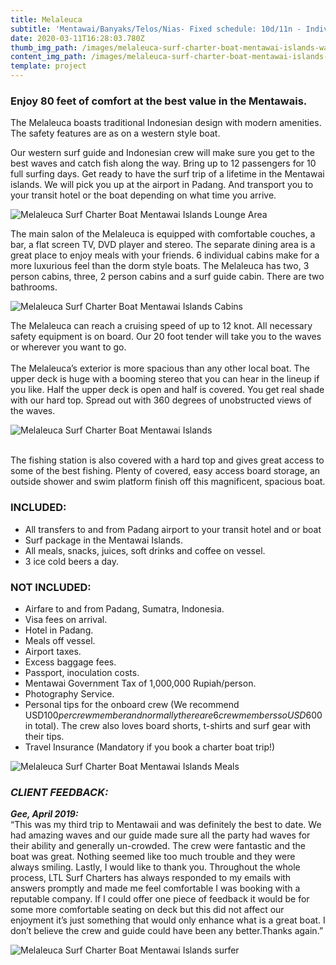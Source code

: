 ```yaml
---
title: Melaleuca
subtitle: 'Mentawai/Banyaks/Telos/Nias- Fixed schedule: 10d/11n - Individual/Group'
date: 2020-03-11T16:28:03.780Z
thumb_img_path: /images/melaleuca-surf-charter-boat-mentawai-islands-wave.jpg
content_img_path: /images/melaleuca-surf-charter-boat-mentawai-islands-wave.jpg
template: project
---
```

### Enjoy 80 feet of comfort at the best value in the Mentawais.

The Melaleuca boasts traditional Indonesian design with modern amenities. The safety features are as on a western style boat.

Our western surf guide and Indonesian crew will make sure you get to the best waves and catch fish along the way. Bring up to 12 passengers for 10 full surfing days. Get ready to have the surf trip of a lifetime in the Mentawai islands. We will pick you up at the airport in Padang. And transport you to your transit hotel or the boat depending on what time you arrive.

![Melaleuca Surf Charter Boat Mentawai Islands Lounge Area](/images/melaleuca-surf-boat-mentawai-lounge.jpg "Melaleuca Surf Charter Boat Mentawai Islands")

The main salon of the Melaleuca is equipped with comfortable couches, a bar, a flat screen TV, DVD player and stereo. The separate dining area is a great place to enjoy meals with your friends. 6 individual cabins make for a more luxurious feel than the dorm style boats. The Melaleuca has two, 3 person cabins, three, 2 person cabins and a surf guide cabin. There are two bathrooms. 

![Melaleuca Surf Charter Boat Mentawai Islands Cabins](/images/melaleuca-surf-boat-mentawai-cabins.jpg "Melaleuca Surf Charter Boat Mentawai Islands Cabins")

The Melaleuca can reach a cruising speed of up to 12 knot. All necessary safety equipment is on board. Our 20 foot tender will take you to the waves or wherever you want to go.\
\
The Melaleuca’s exterior is more spacious than any other local boat. The upper deck is huge with a booming stereo that you can hear in the lineup if you like. Half the upper deck is open and half is covered. You get real shade with our hard top. Spread out with 360 degrees of unobstructed views of the waves.

![Melaleuca Surf Charter Boat Mentawai Islands](/images/melaleuca-surf-charter-boat-mentawai-islands.jpg "Melaleuca Surf Charter Boat Mentawai Islands")

\
The fishing station is also covered with a hard top and gives great access to some of the best fishing. Plenty of covered, easy access board storage, an outside shower and swim platform finish off this magnificent, spacious boat.

### INCLUDED:

* All transfers to and from Padang airport to your transit hotel and or boat 
* Surf package in the Mentawai Islands.
* All meals, snacks, juices, soft drinks and coffee on vessel.
* 3 ice cold beers a day. 

### NOT INCLUDED:

* Airfare to and from Padang, Sumatra, Indonesia.
* Visa fees on arrival.
* Hotel in Padang.
* Meals off vessel.
* Airport taxes.
* Excess baggage fees.
* Passport, inoculation costs. 
* Mentawai Government Tax of 1,000,000 Rupiah/person.
* Photography Service.
* Personal tips for the onboard crew (We recommend USD$100 per crew member and normally there are 6 crew members so USD$600 in total). The crew also loves board shorts, t-shirts and surf gear with their tips.
* Travel Insurance (Mandatory if you book a charter boat trip!)

![Melaleuca Surf Charter Boat Mentawai Islands Meals](/images/melaleuca-surf-charter-boat-mentawai-islands-meals.jpg "Melaleuca Surf Charter Boat Mentawai Islands Meals")

### *CLIENT FEEDBACK:*

***Gee, April 2019:***\
“This was my third trip to Mentawaii and was definitely the best to date. We had amazing waves and our guide made sure all the party had waves for their ability and generally un-crowded. The crew were fantastic and the boat was great. Nothing seemed like too much trouble and they were always smiling. Lastly, I would like to thank you. Throughout the whole process, LTL Surf Charters has always responded to my emails with answers promptly and made me feel comfortable I was booking with a reputable company. If I could offer one piece of feedback it would be for some more comfortable seating on deck but this did not affect our enjoyment it’s just something that would only enhance what is a great boat. I don’t believe the crew and guide could have been any better.Thanks again.”

![Melaleuca Surf Charter Boat Mentawai Islands surfer](/images/melaleuca-surf-charter-boat-mentawai-islands-surfing.jpg "Melaleuca Surf Charter Boat Mentawai Islands surfer")